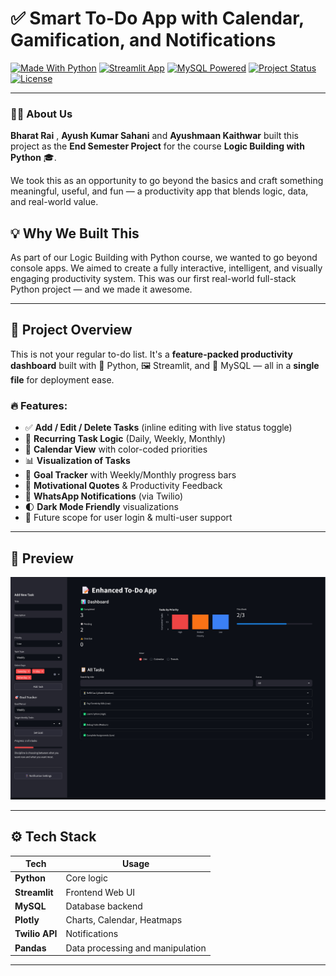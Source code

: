 # ✅ Smart To-Do App with Calendar, Gamification, and Notifications

[![Made With Python](https://img.shields.io/badge/Made%20with-Python-blue?style=for-the-badge&logo=python)](https://python.org)
[![Streamlit App](https://img.shields.io/badge/Built%20with-Streamlit-red?style=for-the-badge&logo=streamlit)](https://streamlit.io)
[![MySQL Powered](https://img.shields.io/badge/Database-MySQL-lightblue?style=for-the-badge&logo=mysql)](https://www.mysql.com)
[![Project Status](https://img.shields.io/badge/Status-Complete-brightgreen?style=for-the-badge)]()
[![License](https://img.shields.io/badge/License-MIT-lightgrey?style=for-the-badge)](LICENSE)

---

### 👨‍💻 About Us

**Bharat Rai** , **Ayush Kumar Sahani** and **Ayushmaan Kaithwar** built this project as the **End Semester Project** for the course **Logic Building with Python** 🎓.

We took this as an opportunity to go beyond the basics and craft something meaningful, useful, and fun — a productivity app that blends logic, data, and real-world value.

## 💡 Why We Built This
As part of our Logic Building with Python course, we wanted to go beyond console apps. We aimed to create a fully interactive, intelligent, and visually engaging productivity system. This was our first real-world full-stack Python project — and we made it awesome.


---

## 🚀 Project Overview

This is not your regular to-do list. It's a **feature-packed productivity dashboard** built with 🐍 Python, 🖼️ Streamlit, and 💾 MySQL — all in a **single file** for deployment ease.

### 🔥 Features:
- ✅ **Add / Edit / Delete Tasks** (inline editing with live status toggle)
- 🔁 **Recurring Task Logic** (Daily, Weekly, Monthly)
- 📅 **Calendar View** with color-coded priorities
- 📊 **Visualization of Tasks**
- 🎯 **Goal Tracker** with Weekly/Monthly progress bars
- 💬 **Motivational Quotes** & Productivity Feedback
- 📲 **WhatsApp Notifications** (via Twilio)
- 🌓 **Dark Mode Friendly** visualizations
- 🔐  Future scope for user login & multi-user support

---

## 📸 Preview

![To-Do App Screenshot](https://github.com/bharat690/to-do-app/blob/7893af1dc3e8c076cbbf118493780c2e7a67ed25/assets/To-Do%20App_1.jpg?raw=true)



---

## ⚙️ Tech Stack

| Tech           | Usage                            |
|----------------|----------------------------------|
| **Python**     | Core logic                       |
| **Streamlit**  | Frontend Web UI                  |
| **MySQL**      | Database backend                 |
| **Plotly**     | Charts, Calendar, Heatmaps       |
| **Twilio API** | Notifications                    |
| **Pandas**     | Data processing and manipulation |

---

